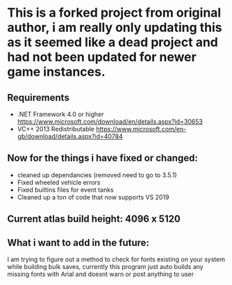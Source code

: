 
# This is a forked project from original author, i am really only updating this as it seemed like a dead project and had not been updated for newer game instances. 
## Requirements
- .NET Framework 4.0 or higher  https://www.microsoft.com/download/en/details.aspx?id=30653
- VC++ 2013 Redistributable  https://www.microsoft.com/en-gb/download/details.aspx?id=40784

## Now for the things i have fixed or changed:
- cleaned up dependancies (removed need to go to 3.5.1)
- Fixed wheeled vehicle errors
- Fixed builtins files for event tanks
- Cleaned up a ton of code that now supports VS 2019

## Current atlas build height: 4096 x 5120

## What i want to add in the future:
I am trying to figure out a method to check for fonts existing on your system while building bulk saves, currently this program just auto builds any missing fonts with Arial and doesnt warn or post anything to user

